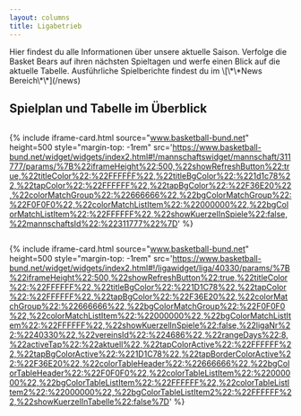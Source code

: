 ```yaml
---
layout: columns
title: Ligabetrieb
---
```

<div class="column is-12" markdown="1">
Hier findest du alle Informationen über unsere aktuelle Saison. Verfolge die Basket Bears auf ihren nächsten Spieltagen und werfe einen Blick auf die aktuelle Tabelle. Ausführliche Spielberichte findest du im \[\*\*News Bereich\*\*](/news)

## Spielplan und Tabelle im Überblick

</div>

<div class="column is-12-mobile is-6-tablet is-5-desktop">

{% include iframe-card.html source="www.basketball-bund.net" height=500 style="margin-top: -1rem" src='https://www.basketball-bund.net/widget/widgets/index2.html#!/mannschaftswidget/mannschaft/311777/params/%7B%22iframeHeight%22:500,%22showRefreshButton%22:true,%22titleColor%22:%22FFFFFF%22,%22titleBgColor%22:%221d1c78%22,%22tapColor%22:%22FFFFFF%22,%22tapBgColor%22:%22F36E20%22,%22colorMatchGroup%22:%22666666%22,%22bgColorMatchGroup%22:%22F0F0F0%22,%22colorMatchListItem%22:%22000000%22,%22bgColorMatchListItem%22:%22FFFFFF%22,%22showKuerzelInSpiele%22:false,%22mannschaftsId%22:%22311777%22%7D' %}

</div>

<div class="column is-12-mobile is-6-tablet is-7-desktop">

{% include iframe-card.html source="www.basketball-bund.net" height=500 style="margin-top: -1rem" src='https://www.basketball-bund.net/widget/widgets/index2.html#!/ligawidget/liga/40330/params/%7B%22iframeHeight%22:500,%22showRefreshButton%22:true,%22titleColor%22:%22FFFFFF%22,%22titleBgColor%22:%221D1C78%22,%22tapColor%22:%22FFFFFF%22,%22tapBgColor%22:%22F36E20%22,%22colorMatchGroup%22:%22666666%22,%22bgColorMatchGroup%22:%22F0F0F0%22,%22colorMatchListItem%22:%22000000%22,%22bgColorMatchListItem%22:%22FFFFFF%22,%22showKuerzelInSpiele%22:false,%22ligaNr%22:%2240330%22,%22vereinsId%22:%224686%22,%22rangeDays%22:8,%22activeTap%22:%22aktuell%22,%22tapColorActive%22:%22FFFFFF%22,%22tapBgColorActive%22:%221D1C78%22,%22tapBorderColorActive%22:%22F36E20%22,%22colorTableHeader%22:%22666666%22,%22bgColorTableHeader%22:%22F0F0F0%22,%22colorTableListItem%22:%22000000%22,%22bgColorTableListItem%22:%22FFFFFF%22,%22colorTableListItem2%22:%22000000%22,%22bgColorTableListItem2%22:%22FFFFFF%22,%22showKuerzelInTabelle%22:false%7D' %}

</div>